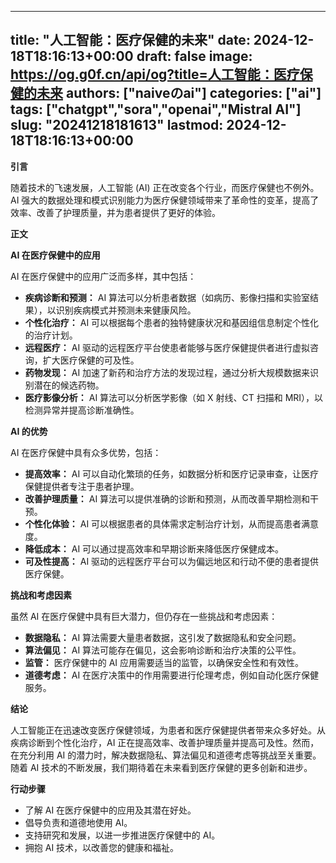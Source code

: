 
---
title: "人工智能：医疗保健的未来"
date: 2024-12-18T18:16:13+00:00
draft: false
image: https://og.g0f.cn/api/og?title=人工智能：医疗保健的未来
authors: ["naiveのai"]
categories: ["ai"]
tags: ["chatgpt","sora","openai","Mistral AI"]
slug: "20241218181613"
lastmod: 2024-12-18T18:16:13+00:00
---
**引言**

随着技术的飞速发展，人工智能 (AI) 正在改变各个行业，而医疗保健也不例外。AI 强大的数据处理和模式识别能力为医疗保健领域带来了革命性的变革，提高了效率、改善了护理质量，并为患者提供了更好的体验。

**正文**

**AI 在医疗保健中的应用**

AI 在医疗保健中的应用广泛而多样，其中包括：

* **疾病诊断和预测：** AI 算法可以分析患者数据（如病历、影像扫描和实验室结果），以识别疾病模式并预测未来健康风险。
* **个性化治疗：** AI 可以根据每个患者的独特健康状况和基因组信息制定个性化的治疗计划。
* **远程医疗：** AI 驱动的远程医疗平台使患者能够与医疗保健提供者进行虚拟咨询，扩大医疗保健的可及性。
* **药物发现：** AI 加速了新药和治疗方法的发现过程，通过分析大规模数据来识别潜在的候选药物。
* **医疗影像分析：** AI 算法可以分析医学影像（如 X 射线、CT 扫描和 MRI），以检测异常并提高诊断准确性。

**AI 的优势**

AI 在医疗保健中具有众多优势，包括：

* **提高效率：** AI 可以自动化繁琐的任务，如数据分析和医疗记录审查，让医疗保健提供者专注于患者护理。
* **改善护理质量：** AI 算法可以提供准确的诊断和预测，从而改善早期检测和干预。
* **个性化体验：** AI 可以根据患者的具体需求定制治疗计划，从而提高患者满意度。
* **降低成本：** AI 可以通过提高效率和早期诊断来降低医疗保健成本。
* **可及性提高：** AI 驱动的远程医疗平台可以为偏远地区和行动不便的患者提供医疗保健。

**挑战和考虑因素**

虽然 AI 在医疗保健中具有巨大潜力，但仍存在一些挑战和考虑因素：

* **数据隐私：** AI 算法需要大量患者数据，这引发了数据隐私和安全问题。
* **算法偏见：** AI 算法可能存在偏见，这会影响诊断和治疗决策的公平性。
* **监管：** 医疗保健中的 AI 应用需要适当的监管，以确保安全性和有效性。
* **道德考虑：** AI 在医疗决策中的作用需要进行伦理考虑，例如自动化医疗保健服务。

**结论**

人工智能正在迅速改变医疗保健领域，为患者和医疗保健提供者带来众多好处。从疾病诊断到个性化治疗，AI 正在提高效率、改善护理质量并提高可及性。然而，在充分利用 AI 的潜力时，解决数据隐私、算法偏见和道德考虑等挑战至关重要。随着 AI 技术的不断发展，我们期待着在未来看到医疗保健的更多创新和进步。

**行动步骤**

* 了解 AI 在医疗保健中的应用及其潜在好处。
* 倡导负责和道德地使用 AI。
* 支持研究和发展，以进一步推进医疗保健中的 AI。
* 拥抱 AI 技术，以改善您的健康和福祉。